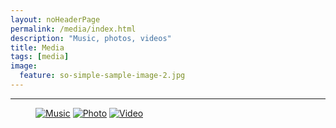 ```yaml
---
layout: noHeaderPage
permalink: /media/index.html
description: "Music, photos, videos"
title: Media
tags: [media]
image:
  feature: so-simple-sample-image-2.jpg
---
```


***

<figure class="third">
    <a href="{{ site.url }}/music"><img src="{{ site.url }}/images/media paint music.jpg" alt="Music"></a>
    <a href="{{ site.url }}/photo"><img src="{{ site.url }}/images/media paint photo.jpg" alt="Photo"></a>
    <a href="{{ site.url }}/video"><img src="{{ site.url }}/images/media paint video.jpg" alt="Video"></a>
</figure>

